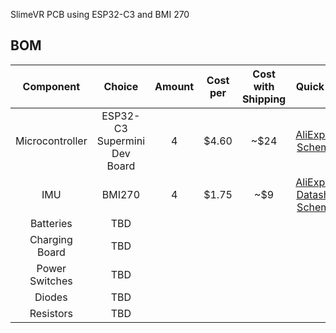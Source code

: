 SlimeVR PCB using ESP32-C3 and BMI 270
## BOM
|    Component    |            Choice            | Amount | Cost per | Cost with Shipping |                                                                                                    Quick Link                                                                                                    |
|:---------------:|:----------------------------:|:------:|:--------:|:------------------:|:----------------------------------------------------------------------------------------------------------------------------------------------------------------------------------------------------------------:|
| Microcontroller | ESP32-C3 Supermini Dev Board | 4      | $4.60    | ~$24               | [AliExpress](https://www.aliexpress.com/item/1005005967641936.html), [Schematic](https://web.archive.org/web/20240114192237/https://www.tindie.com/products/adz1122/esp32-c3-development-board-esp32-supermini/) |
| IMU             | BMI270                       | 4      | $1.75    | ~$9                | [AliExpress](https://www.aliexpress.com/item/1005005001642144.html), [Datasheet](https://web.archive.org/web/20240114195617/https://www.mouser.ca/datasheet/2/783/bst_bmi270_ds000-2529306.pdf), [Schematic](https://web.archive.org/web/20240115041534/http://cdn.kouno.xyz/pKyF5w64.pdf)                  |
| Batteries       | TBD                          |        |          |                    |                                                                                                                                                                                                                  |
| Charging Board  | TBD                          |        |          |                    |                                                                                                                                                                                                                  |
| Power Switches  | TBD                          |        |          |                    |                                                                                                                                                                                                                  |
| Diodes          | TBD                          |        |          |                    |                                                                                                                                                                                                                  |
| Resistors       | TBD                          |        |          |                    |                                                                                                                                                                                                                  |
